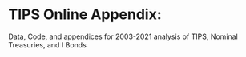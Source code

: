 # TIPS Online Appendix:
Data, Code, and appendices for 2003-2021 analysis of TIPS, Nominal Treasuries, and I Bonds
